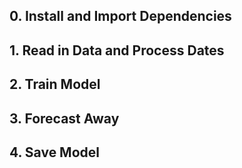## 0. Install and Import Dependencies

## 1. Read in Data and Process Dates

## 2. Train Model

## 3. Forecast Away

## 4. Save Model
